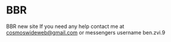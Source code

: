 # BBR
BBR new site
If you need any help contact me at cosmoswideweb@gmail.com or
messengers username ben.zvi.9
